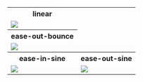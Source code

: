 <table> 
<tr>
  
  <th>
    linear
  </th>
</tr>
<tr>
  <td>
    <img src="https://justusdeckerde.wordpress.com/wp-content/uploads/2025/04/linear-2.png">
  </td>
</tr>

<tr>
  <th>
    ease-out-bounce
  </th>
  
</tr>
<tr>
  <td>
    <img src="https://justusdeckerde.wordpress.com/wp-content/uploads/2025/04/ease_out_bounce-2.png">
  </td>
   
</tr>
<tr>
  <th>
    ease-in-sine
  </th>
  <th>
    ease-out-sine
  </th>
</tr>
<tr>
  <td>
    <img src="https://justusdeckerde.wordpress.com/wp-content/uploads/2025/04/ease_in_sine-2.png">
   </td>
   <td>
    <img src="https://justusdeckerde.wordpress.com/wp-content/uploads/2025/04/ease_out_sine-2.png">
   </td>
</tr>


</table>
